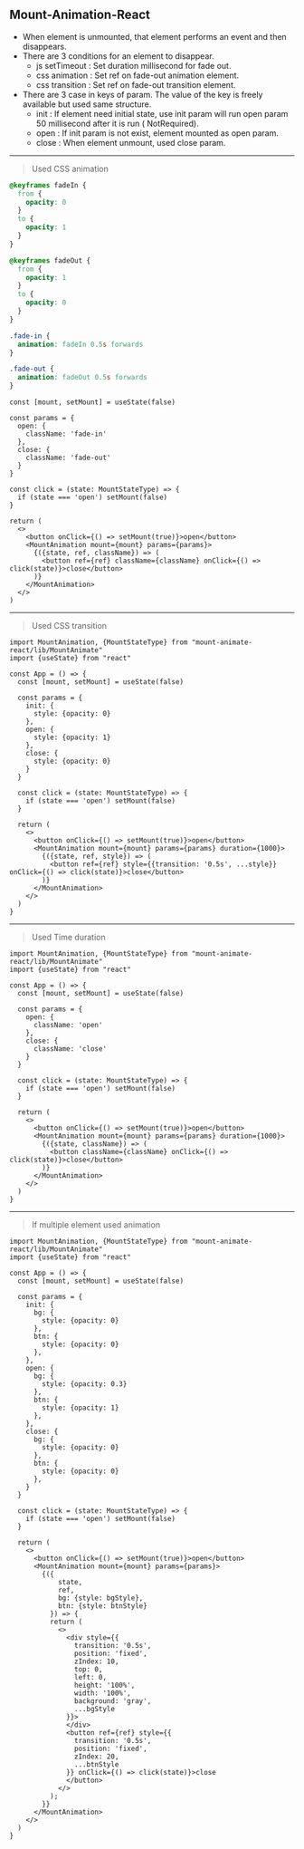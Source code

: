 ## Mount-Animation-React

* When element is unmounted, that element performs an event and then disappears.
* There are 3 conditions for an element to disappear.
    * js setTimeout : Set duration millisecond for fade out.
    * css animation : Set ref on fade-out animation element.
    * css transition : Set ref on fade-out transition element.
* There are 3 case in keys of param. The value of the key is freely available but used same structure.
    * init : If element need initial state, use init param will run open param 50 millisecond after it is run (
      NotRequired).
    * open : If init param is not exist, element mounted as open param.
    * close : When element unmount, used close param.

****

> Used CSS animation

```css
@keyframes fadeIn {
  from {
    opacity: 0
  }
  to {
    opacity: 1
  }
}

@keyframes fadeOut {
  from {
    opacity: 1
  }
  to {
    opacity: 0
  }
}

.fade-in {
  animation: fadeIn 0.5s forwards
}

.fade-out {
  animation: fadeOut 0.5s forwards
}
```

```tsx
const [mount, setMount] = useState(false)

const params = {
  open: {
    className: 'fade-in'
  },
  close: {
    className: 'fade-out'
  }
}

const click = (state: MountStateType) => {
  if (state === 'open') setMount(false)
}

return (
  <>
    <button onClick={() => setMount(true)}>open</button>
    <MountAnimation mount={mount} params={params}>
      {({state, ref, className}) => (
        <button ref={ref} className={className} onClick={() => click(state)}>close</button>
      )}
    </MountAnimation>
  </>
)
```

****

> Used CSS transition

```tsx
import MountAnimation, {MountStateType} from "mount-animate-react/lib/MountAnimate"
import {useState} from "react"

const App = () => {
  const [mount, setMount] = useState(false)

  const params = {
    init: {
      style: {opacity: 0}
    },
    open: {
      style: {opacity: 1}
    },
    close: {
      style: {opacity: 0}
    }
  }

  const click = (state: MountStateType) => {
    if (state === 'open') setMount(false)
  }

  return (
    <>
      <button onClick={() => setMount(true)}>open</button>
      <MountAnimation mount={mount} params={params} duration={1000}>
        {({state, ref, style}) => (
          <button ref={ref} style={{transition: '0.5s', ...style}} onClick={() => click(state)}>close</button>
        )}
      </MountAnimation>
    </>
  )
}
```

****

> Used Time duration

```tsx
import MountAnimation, {MountStateType} from "mount-animate-react/lib/MountAnimate"
import {useState} from "react"

const App = () => {
  const [mount, setMount] = useState(false)

  const params = {
    open: {
      className: 'open'
    },
    close: {
      className: 'close'
    }
  }

  const click = (state: MountStateType) => {
    if (state === 'open') setMount(false)
  }

  return (
    <>
      <button onClick={() => setMount(true)}>open</button>
      <MountAnimation mount={mount} params={params} duration={1000}>
        {({state, className}) => (
          <button className={className} onClick={() => click(state)}>close</button>
        )}
      </MountAnimation>
    </>
  )
}
```

****

> If multiple element used animation

```tsx
import MountAnimation, {MountStateType} from "mount-animate-react/lib/MountAnimate"
import {useState} from "react"

const App = () => {
  const [mount, setMount] = useState(false)

  const params = {
    init: {
      bg: {
        style: {opacity: 0}
      },
      btn: {
        style: {opacity: 0}
      },
    },
    open: {
      bg: {
        style: {opacity: 0.3}
      },
      btn: {
        style: {opacity: 1}
      },
    },
    close: {
      bg: {
        style: {opacity: 0}
      },
      btn: {
        style: {opacity: 0}
      },
    }
  }

  const click = (state: MountStateType) => {
    if (state === 'open') setMount(false)
  }

  return (
    <>
      <button onClick={() => setMount(true)}>open</button>
      <MountAnimation mount={mount} params={params}>
        {({
            state,
            ref,
            bg: {style: bgStyle},
            btn: {style: btnStyle}
          }) => {
          return (
            <>
              <div style={{
                transition: '0.5s',
                position: 'fixed',
                zIndex: 10,
                top: 0,
                left: 0,
                height: '100%',
                width: '100%',
                background: 'gray',
                ...bgStyle
              }}>
              </div>
              <button ref={ref} style={{
                transition: '0.5s',
                position: 'fixed',
                zIndex: 20,
                ...btnStyle
              }} onClick={() => click(state)}>close
              </button>
            </>
          );
        }}
      </MountAnimation>
    </>
  )
}
```